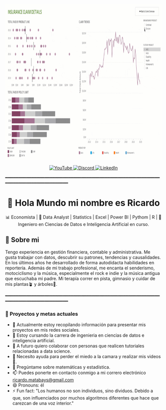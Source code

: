 <p align = "center">
  <img src="./Banner.gif" alt = "Banner Ricardo Matabay" width="600" height="500" />
</p>

<p align="center">
  <a href="https://youtube.com/@ricciduck?si=p2MYW4MoVmejipFA" target="_blank">
    <img src="https://img.shields.io/badge/YOUTUBE-red?style=for-the-badge&logo=youtube&logoColor=white" alt="YouTube" />
  </a>
  <a href="https://discord.com/users/1395875858912251974" target="_blank">
    <img src="https://img.shields.io/badge/DISCORD-5865F2?style=for-the-badge&logo=discord&logoColor=white" alt="Discord" />
  </a>
  <a href="https://www.linkedin.com/in/ricardo-matabay" target="_blank">
    <img src="https://img.shields.io/badge/LINKEDIN-0077B5?style=for-the-badge&logo=linkedin&logoColor=white" alt="LinkedIn" />
  </a>
</p>

━━━━━━━━━━━━━━━━━━━━━━━━━━━━━━━━━━━━━━━━━━━━━━━━━━━━━━━━━━━━━━━━━━━━━━━━━━━━━━━━━━━

<h1 align = "center"> 👋 Hola Mundo mi nombre es Ricardo</h1>
<p align = "center">
  📊 Economista |  🧮 Data Analyst | Statistics | Excel | Power BI | Pythom | R | 🤖 Ingeniero en Ciencias de Datos e Inteligencia Artificial en curso.  
</p>

## 🧠 Sobre mi
Tengo experiencia en gestión financiera, contable y administrativa. Me gusta trabajar con datos, descubrir su patrones, tendencias y causalidades. En los últimos años he desarrollado de forma autodidacta habilidades en reportería. Además de mi trabajo profesional, me encanta el senderismo, motociclismo y la música, especialmente el rock e indie y la música antigua que escuchaba mi padre. Mi terapía correr en pista, gimnasio y cuidar de mis plantas🪴 y árboles🌳.

━━━━━━━━━━━━━━━━━━━━━━━━━━━━━━━━━━━━━━━━━━━━━━━━━━━━━━━━━━━━━━━━━━━━━━━━━━━━━━━━━━━

### 🚀 Proyectos y metas actuales
- 🔭 Actualmente estoy recopilando información para presentar mis proyectos en mis redes sociales.
- 🌱 Estoy cursando la carrera de ingenieria en ciencias de datos e inteligencia artificial. 
- 👯 A futuro quiero colaborar con personas que realicen tutoriales relacionadas a data science. 
- 🤔 Necesito ayuda para perder el miedo a la camara y realizar mis videos 😬.  
- 💬 Pregúntame sobre matemáticas y estadística. 
- 📫 Puedes ponerte en contacto conmigo a mi correro electrónico ricardo.matabays@gmail.com
- 😄 Pronouns: él
- ⚡ Fun fact: "Los humanos no son individuos, sino dividuos. Debido a que, son influenciados por muchos algoritmos diferentes que hace que carezcan de una voz interior."

<!--
**Ricardomasi/Ricardomasi** is a ✨ _special_ ✨ repository because its `README.md` (this file) appears on your GitHub profile.
Here are some ideas to get you started:-->
